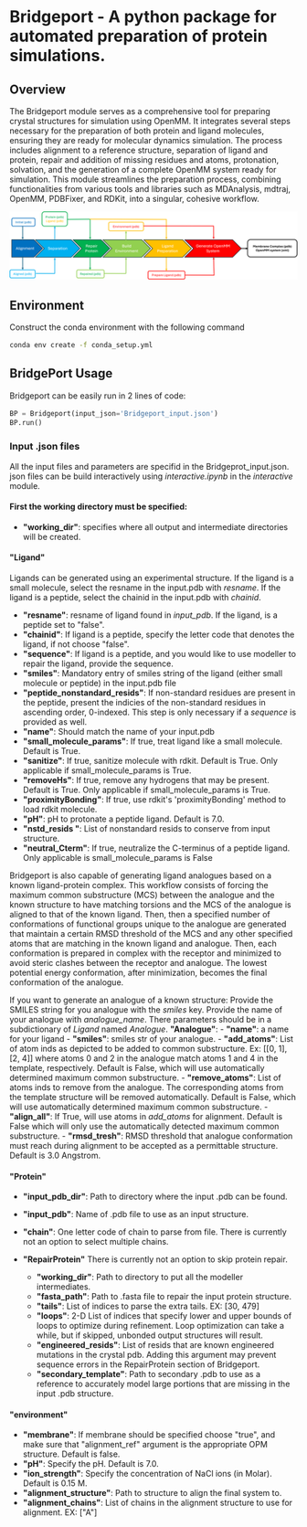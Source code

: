 # Bridgeport - A python package for automated preparation of protein simulations.
## Overview
The Bridgeport module serves as a comprehensive tool for preparing crystal structures for simulation using OpenMM. It integrates several steps necessary for the preparation of both protein and ligand molecules, ensuring they are ready for molecular dynamics simulation. The process includes alignment to a reference structure, separation of ligand and protein, repair and addition of missing residues and atoms, protonation, solvation, and the generation of a complete OpenMM system ready for simulation. This module streamlines the preparation process, combining functionalities from various tools and libraries such as MDAnalysis, mdtraj, OpenMM, PDBFixer, and RDKit, into a singular, cohesive workflow.

![alt text](https://github.com/CCBatIIT/Bridgeport/blob/main/Bridgeport/Bridgeport_Flowchart.png)

## Environment
Construct the conda environment with the following command
```bash
conda env create -f conda_setup.yml
```

## BridgePort Usage 
Bridgeport can be easily run in 2 lines of code:

```python
BP = Bridgeport(input_json='Bridgeport_input.json')
BP.run()
```


### Input .json files
All the input files and parameters are specifid in the Bridgeprot_input.json. json files can be build interactively using *interactive.ipynb* in the *interactive* module. 

#### First the working directory must be specified:
- **"working_dir"**: specifies where all output and intermediate directories will be created.

#### "Ligand"
Ligands can be generated using an experimental structure. If the ligand is a small molecule, select the resname in the input.pdb with *resname*. If the ligand is a peptide, select the chainid in the input.pdb with *chainid*. 

- **"resname"**: resname of ligand found in *input_pdb*. If the ligand, is a peptide set to "false".
- **"chainid"**: If ligand is a peptide, specify the letter code that denotes the ligand, if not choose "false".
- **"sequence"**: If ligand is a peptide, and you would like to use modeller to repair the ligand, provide the sequence.
- **"smiles"**: Mandatory entry of smiles string of the ligand (either small molecule or peptide) in the input.pdb file
- **"peptide_nonstandard_resids"**: If non-standard residues are present in the peptide, present the indicies of the non-standard residues in ascending order, 0-indexed. This step is only necessary if a *sequence* is provided as well.
- **"name"**: Should match the name of your input.pdb
- **"small_molecule_params"**: If true, treat ligand like a small molecule. Default is True.
- **"sanitize"**: If true, sanitize molecule with rdkit. Default is True. Only applicable if small_molecule_params is True. 
- **"removeHs"**: If true, remove any hydrogens that may be present. Default is True. Only applicable if small_molecule_params is True.
- **"proximityBonding"**: If true, use rdkit's 'proximityBonding' method to load rdkit molecule. 
- **"pH"**: pH to protonate a peptide ligand. Default is 7.0.
- **"nstd_resids "**: List of nonstandard resids to conserve from input structure. 
- **"neutral_Cterm"**: If true, neutralize the C-terminus of a peptide ligand. Only applicable is small_molecule_params is False

Bridgeport is also capable of generating ligand analogues based on a known ligand-protein complex. This workflow consists of forcing the maximum common substructure (MCS) between the analogue and the known structure to have matching torsions and the MCS of the analogue is aligned to that of the known ligand. Then, then a specified number of conformations of functional groups unique to the analogue are generated that maintain a certain RMSD threshold of the MCS and any other specified atoms that are matching in the known ligand and analogue. Then, each conformation is prepared in complex with the receptor and minimized to avoid steric clashes between the receptor and analogue. The lowest potential energy conformation, after minimization, becomes the final conformation of the analogue. 

If you want to generate an analogue of a known structure: Provide the SMILES string for you analogue with the *smiles* key. Provide the name of your analogue with *analogue_name*. There parameters should be in a subdictionary of *Ligand* named *Analogue*.
**"Analogue"**:
    - **"name"**: a name for your ligand
    - **"smiles"**: smiles str of your analogue.
    - **"add_atoms"**: List of atom inds as depicted to be added to common substructure. Ex: [[0, 1], [2, 4]] where atoms 0 and 2 in the analogue match atoms 1 and 4 in the template, respectively. Default is False, which will use automatically determined maximum common substructure.
    - **"remove_atoms"**: List of atoms inds to remove from the analogue. The corresponding atoms from the template structure will be removed automatically. Default is False, which will use automatically determined maximum common substructure.
    - **"align_all"**: If True, will use atoms in *add_atoms* for alignment. Default is False which will only use the automatically detected maximum common substructure.
    - **"rmsd_tresh"**: RMSD threshold that analogue conformation must reach during alignment to be accepted as a permittable structure. Default is 3.0 Angstrom.


#### "Protein"
- **"input_pdb_dir"**: Path to directory where the input .pdb can be found.
- **"input_pdb"**: Name of .pdb file to use as an input structure.
- **"chain"**: One letter code of chain to parse from file. There is currently not an option to select multiple chains. 

- **"RepairProtein"** There is currently not an option to skip protein repair.
    - **"working_dir"**: Path to directory to put all the modeller intermediates.
    - **"fasta_path"**: Path to .fasta file to repair the input protein structure.
    - **"tails"**: List of indices to parse the extra tails. EX: [30, 479]
    - **"loops"**: 2-D List of indices that specify lower and upper bounds of loops to optimize during refinement. Loop optimization can take a while, but if skipped, unbonded output structures will result.
    - **"engineered_resids"**: List of resids that are known engineered mutations in the crystal pdb. Adding this argument may prevent sequence errors in the RepairProtein section of Bridgeport.
    - **"secondary_template"**: Path to secondary .pdb to use as a reference to accurately model large portions that are missing in the input .pdb structure. 

#### "environment" 
- **"membrane"**: If membrane should be specified choose "true", and make sure that "alignment_ref" argument is the appropriate OPM structure. Default is false. 
- **"pH"**: Specify the pH. Default is 7.0.
- **"ion_strength"**: Specify the concentration of NaCl ions (in Molar). Default is 0.15 M.
- **"alignment_structure"**: Path to structure to align the final system to.
- **"alignment_chains"**: List of chains in the alignment structure to use for alignment. EX: ["A"]

